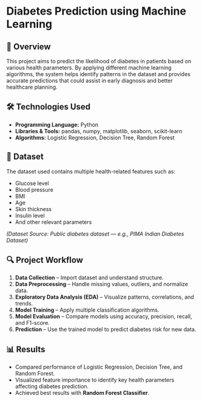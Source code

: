 
# Diabetes Prediction using Machine Learning

## 📌 Overview
This project aims to predict the likelihood of diabetes in patients based on various health parameters. By applying different machine learning algorithms, the system helps identify patterns in the dataset and provides accurate predictions that could assist in early diagnosis and better healthcare planning.

## 🛠️ Technologies Used
- **Programming Language:** Python
- **Libraries & Tools:** pandas, numpy, matplotlib, seaborn, scikit-learn
- **Algorithms:** Logistic Regression, Decision Tree, Random Forest

## 📂 Dataset
The dataset used contains multiple health-related features such as:
- Glucose level
- Blood pressure
- BMI
- Age
- Skin thickness
- Insulin level
- And other relevant parameters

*(Dataset Source: Public diabetes dataset — e.g., PIMA Indian Diabetes Dataset)*

## 🔍 Project Workflow
1. **Data Collection** – Import dataset and understand structure.
2. **Data Preprocessing** – Handle missing values, outliers, and normalize data.
3. **Exploratory Data Analysis (EDA)** – Visualize patterns, correlations, and trends.
4. **Model Training** – Apply multiple classification algorithms.
5. **Model Evaluation** – Compare models using accuracy, precision, recall, and F1-score.
6. **Prediction** – Use the trained model to predict diabetes risk for new data.

## 📊 Results
- Compared performance of Logistic Regression, Decision Tree, and Random Forest.
- Visualized feature importance to identify key health parameters affecting diabetes prediction.
- Achieved best results with **Random Forest Classifier**.


